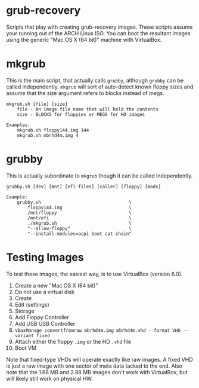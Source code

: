 # grub-recovery

Scripts that play with creating grub-recovery images.  These scripts assume your running out of the ARCH Linux ISO.  You can boot the resultant images using the generic "Mac OS X (64 bit)" machine with VirtualBox.

# mkgrub

This is the main script, that actually calls `grubby`, although `grubby` can be called independently.  `mkgrub` will sort of auto-detect known floppy sizes and assume that the size argument refers to blocks instead of megs.

```
mkgrub.sh [file] [size]
    file - An image file name that will hold the contents
    size - BLOCKS for floppies or MEGS for HD images

Examples:
    mkgrub.sh floppy144.img 144
    mkgrub.sh mbrhd4m.img 4    
```

# grubby

This is actually subordinate to `mkgrub` though it can be called independently.

```
grubby.sh [dev] [mnt] [efi-files] [caller] [floppy] [mods]

Example:
    grubby.sh                                 \
        floppy144.img                         \
        /mnt/floppy                           \
        /mnt/efi                              \
        ./mkgrub.sh                           \
        "--allow-floppy"                      \
        "--install-modules=acpi boot cat chain"
```

# Testing Images

To test these images, the easiest way, is to use VirtualBox (version 6.0).

1. Create a new "Mac OS X (64 bit)"
2. Do not use a virtual disk
3. Create
4. Edit (settings)
5. Storage
6. Add Floppy Controller
7. Add USB USB Controller
8. `VBoxManage convertfromraw mbrhd4m.img mbrhd4m.vhd --format VHD --variant fixed`
9. Attach either the floppy `.img` or the HD `.vhd` file
10. Boot VM

Note that fixed-type VHDs will operate exactly like raw images.  A fixed VHD is just a raw image with one sector of meta data tacked to the end.  Also note that the 1.68 MB and 2.88 MB images don't work with VirtualBox, but will likely still work on physical HW.

